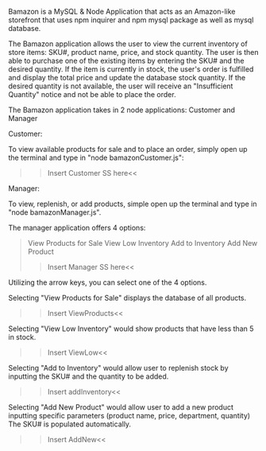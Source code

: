 Bamazon is a MySQL & Node Application that acts as an Amazon-like storefront that uses npm inquirer and npm mysql package as well as mysql database.

The Bamazon application allows the user to view the current inventory of store items: SKU#, product name, price, and stock quantity. The user is then able to purchase one of the existing items by entering the SKU# and the desired quantity. If the item is currently in stock, the user's order is fulfilled and display the total price and update the database stock quantity. If the desired quantity is not available, the user will receive an "Insufficient Quantity" notice and not be able to place the order.

The Bamazon application takes in 2 node applications: Customer and Manager 

Customer:

To view available products for sale and to place an order, simply open up the terminal and type in "node bamazonCustomer.js":
>>Insert Customer SS here<<


Manager:

To view, replenish, or add products, simple open up the terminal and type in "node bamazonManager.js".

The manager application offers 4 options:
>View Products for Sale
>View Low Inventory
>Add to Inventory
>Add New Product
>>Insert Manager SS here<<

Utilizing the arrow keys, you can select one of the 4 options. 

Selecting "View Products for Sale" displays the database of all products.
>>Insert ViewProducts<<

Selecting "View Low Inventory" would show products that have less than 5 in stock.
>>Insert ViewLow<<

Selecting "Add to Inventory" would allow user to replenish stock by inputting the SKU# and the quantity to be added.
>>Insert addInventory<<

Selecting "Add New Product" would allow user to add a new product inputting specific parameters (product name, price, department, quantity) The SKU# is populated automatically.
>>Insert AddNew<<
